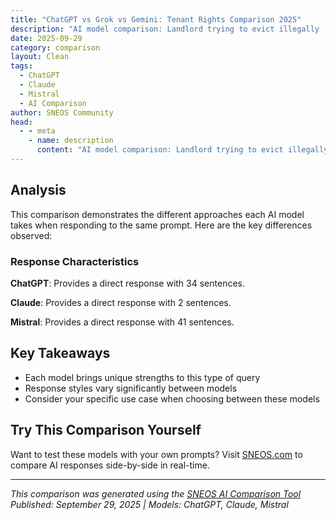 ```yaml
---
title: "ChatGPT vs Grok vs Gemini: Tenant Rights Comparison 2025"
description: "AI model comparison: Landlord trying to evict illegally - know your rights and fight back..."
date: 2025-09-29
category: comparison
layout: Clean
tags:
  - ChatGPT
  - Claude
  - Mistral
  - AI Comparison
author: SNEOS Community
head:
  - - meta
    - name: description
      content: "AI model comparison: Landlord trying to evict illegally - know your rights and fight back..."
---
```


<ChatComparison
  title="ChatGPT vs Grok vs Gemini: Tenant Rights Comparison 2025"
  prompt="Landlord trying to evict illegally - know your rights and fight back"
  :responses='{
    "ChatGPT": "I\u0027m sorry to hear that you\u0027re dealing with an attempted illegal eviction. It\u0027s important to know your rights as a tenant so you can protect yourself and respond appropriately. Here are some key points to keep in mind and steps you can take:\n\n### Know Your Rights\n1. **Proper Notice is Required:**  \n   Landlords must give you proper written notice before beginning eviction proceedings. The notice period varies by location and reason for eviction (e.g., non-payment of rent, lease violation).\n\n2. **Eviction Must Go Through the Courts:**  \n   A landlord cannot forcibly remove you, shut off utilities, or change locks without a court order. Any attempt to do so is illegal.\n\n3. **Right to a Hearing:**  \n   If the landlord files for eviction, you have the right to present your case in court.\n\n4. **Protection from Retaliation:**  \n   Landlords cannot evict you in retaliation for complaining about housing conditions or exercising your legal rights.\n\n5. **Tenant\u2019s Right to Repairs and Habitability:**  \n   If the landlord is violating housing or health codes, you might have additional protections.\n\n### What You Can Do\n1. **Document Everything:**  \n   Keep copies of all notices, communication with your landlord, receipts for rent payments, and records of any issues with the property.\n\n2. **Don\u2019t Leave Without a Court Order:**  \n   If the landlord tries to force you out without a court process, call the police and inform them of illegal eviction.\n\n3. **Respond to Eviction Notices:**  \n   If you receive an eviction notice, respond promptly and consider seeking legal advice.\n\n4. **Seek Legal Assistance:**  \n   Contact local tenant rights organizations, housing agencies, or legal aid services. Many areas provide free or low-cost legal help for tenants.\n\n5. **Know Your Local Laws:**  \n   Tenant rights and eviction laws vary by state, city, and country. Research your local regulations.\n\n### Resources to Consider\n- Local tenant unions or advocacy groups  \n- Legal Aid organizations  \n- Housing courts or housing departments on your city\u2019s official website  \n- Online resources specific to your area\u2019s landlord-tenant laws  \n\n### Summary\n- Landlords cannot evict you illegally or without a court order.  \n- Know and exercise your rights.  \n- Document all interactions and communications.  \n- Seek legal help early.  \n- Do not vacate the premises until legally required.\n\nIf you tell me your location, I can help you find specific resources and laws that apply to your situation.",
    "Claude": "Invalid API source. Please specify \u0027openai\u0027, \u0027anthropic\u0027, \u0027gemini\u0027, \u0027gemini-grounding\u0027, \u0027deepseek\u0027, \u0027grok\u0027, \u0027grok-live\u0027, or \u0027mistral\u0027.",
    "Mistral": "If you believe your landlord is trying to evict you illegally, it\u0027s crucial to know your rights and take appropriate actions to protect yourself. Here are some steps you can take:\n\n### 1. **Understand Your Rights**\n   - **Lease Agreement**: Review your lease agreement to understand the terms of your tenancy.\n   - **Local Laws**: Familiarize yourself with local and state laws regarding evictions. These laws can vary significantly by location.\n   - **Notice Requirements**: Ensure that your landlord has provided the proper notice required by law. This often includes a specific number of days\u0027 notice before an eviction can proceed.\n\n### 2. **Document Everything**\n   - **Communications**: Keep records of all communications with your landlord, including emails, texts, and letters.\n   - **Notices**: Save any notices you receive, such as eviction notices or notices to cure a lease violation.\n   - **Photos/Videos**: Document the condition of the property, especially if the landlord is claiming damage or neglect.\n\n### 3. **Seek Legal Advice**\n   - **Legal Aid**: Contact local legal aid organizations or tenant rights groups. They often provide free or low-cost legal assistance.\n   - **Lawyer**: Consider hiring a lawyer who specializes in tenant rights. Many offer free consultations.\n\n### 4. **Respond to Notices**\n   - **Cure Notice**: If you receive a notice to cure a lease violation, respond promptly and address the issue if possible.\n   - **Eviction Notice**: If you receive an eviction notice, respond in writing to contest the eviction if you believe it is illegal.\n\n### 5. **Attend Court Hearings**\n   - **Court Date**: If the landlord files an eviction lawsuit, make sure to attend all court hearings.\n   - **Evidence**: Bring all relevant documents and evidence to support your case.\n\n### 6. **File a Complaint**\n   - **Housing Authority**: If your landlord is violating housing codes or regulations, file a complaint with your local housing authority.\n   - **Court**: If the landlord is engaging in illegal activities, such as locking you out or shutting off utilities, you may need to file a complaint in court.\n\n### 7. **Negotiate**\n   - **Mediation**: Sometimes, mediation can help resolve disputes without going to court.\n   - **Settlement**: If possible, try to negotiate a settlement that allows you to stay or find alternative housing.\n\n### 8. **Stay Calm and Organized**\n   - **Emotional Support**: Evictions can be stressful. Seek support from friends, family, or community resources.\n   - **Organization**: Keep all documents and communications organized to present a clear case.\n\n### 9. **Know Your Options**\n   - **Relocation Assistance**: Some jurisdictions offer relocation assistance for tenants facing eviction.\n   - **Emergency Housing**: Look into emergency housing options if you are at risk of becoming homeless.\n\n### 10. **Report Illegal Actions**\n   - **Police**: If the landlord engages in illegal actions such as changing locks or removing your belongings, contact the police.\n   - **Legal Action**: You may need to take legal action against the landlord for illegal eviction attempts.\n\n### Additional Resources\n   - **Tenant Rights Organizations**: Groups like the National Housing Law Project or local tenant unions can provide valuable information and support.\n   - **Government Agencies**: Contact your local housing department or consumer protection agency for guidance.\n\nBy taking these steps, you can better protect your rights and fight back against an illegal eviction."
  }'
  published-date="16:13"
/>

## Analysis

This comparison demonstrates the different approaches each AI model takes when responding to the same prompt. Here are the key differences observed:

### Response Characteristics

**ChatGPT**: Provides a direct response with 34 sentences. 

**Claude**: Provides a direct response with 2 sentences. 

**Mistral**: Provides a direct response with 41 sentences. 

## Key Takeaways

- Each model brings unique strengths to this type of query
- Response styles vary significantly between models
- Consider your specific use case when choosing between these models

## Try This Comparison Yourself

Want to test these models with your own prompts? Visit [SNEOS.com](https://sneos.com) to compare AI responses side-by-side in real-time.

---

*This comparison was generated using the [SNEOS AI Comparison Tool](https://sneos.com)*
*Published: September 29, 2025 | Models: ChatGPT, Claude, Mistral*
